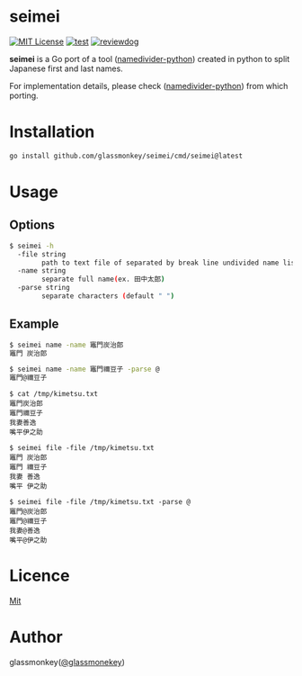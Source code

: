 # seimei

[![MIT License](http://img.shields.io/badge/license-MIT-blue.svg?style=flat-square)](LICENSE)
[![test](https://github.com/glassmonkey/seimei/workflows/test/badge.svg)](https://github.com/glassmonkey/seimei/actions?query=workflow%3Atest)
[![reviewdog](https://github.com/glassmonkey/seimei/workflows/reviewdog/badge.svg)](https://github.com/glassmonkey/seimei/actions?query=workflow%3Areviewdog)

**seimei** is a Go port of a tool ([namedivider-python](https://github.com/rskmoi/namedivider-python)) created in python to split Japanese first and last names.  

For implementation details, please check ([namedivider-python](https://github.com/rskmoi/namedivider-python)) from which porting.


# Installation

```bash
go install github.com/glassmonkey/seimei/cmd/seimei@latest
```

# Usage

## Options

```bash
$ seimei -h
  -file string
        path to text file of separated by break line undivided name list (ex. /tmp/undivided_name.txt)
  -name string
        separate full name(ex. 田中太郎)
  -parse string
        separate characters (default " ")
```

## Example

```bash
$ seimei name -name 竈門炭治郎
竈門 炭治郎

$ seimei name -name 竈門禰豆子 -parse @
竈門@禰豆子
```

```
$ cat /tmp/kimetsu.txt
竈門炭治郎
竈門禰豆子
我妻善逸
嘴平伊之助

$ seimei file -file /tmp/kimetsu.txt
竈門 炭治郎
竈門 禰豆子
我妻 善逸
嘴平 伊之助

$ seimei file -file /tmp/kimetsu.txt -parse @
竈門@炭治郎
竈門@禰豆子
我妻@善逸
嘴平@伊之助
```

# Licence
[Mit](LICENSE)

# Author
glassmonkey([@glassmonekey](https://twitter.com/glassmonekey))

